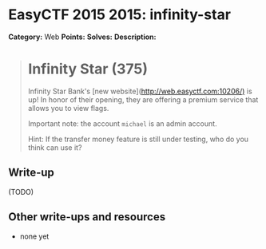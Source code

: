 # EasyCTF 2015 2015: infinity-star

**Category:** Web
**Points:** 
**Solves:** 
**Description:**

> # Infinity Star (375)
> 
> 
> Infinity Star Bank's [new website](<http://web.easyctf.com:10206/)> is up! In honor of their opening, they are offering a premium service that allows you to view flags.
> 
> 
> Important note: the account `michael` is an admin account.
> 
> 
> Hint: If the transfer money feature is still under testing, who do you think can use it?


## Write-up

(TODO)

## Other write-ups and resources

* none yet
